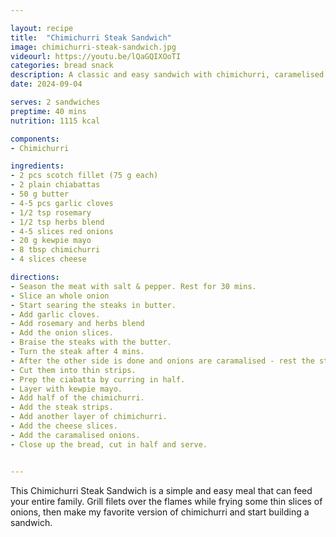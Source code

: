 ```yaml
---

layout: recipe
title:  "Chimichurri Steak Sandwich"
image: chimichurri-steak-sandwich.jpg
videourl: https://youtu.be/lQaGQIXOoTI
categories: bread snack
description: A classic and easy sandwich with chimichurri, caramelised onions and sliced steak
date: 2024-09-04

serves: 2 sandwiches
preptime: 40 mins
nutrition: 1115 kcal

components:
- Chimichurri

ingredients:
- 2 pcs scotch fillet (75 g each)
- 2 plain chiabattas
- 50 g butter
- 4-5 pcs garlic cloves
- 1/2 tsp rosemary
- 1/2 tsp herbs blend
- 4-5 slices red onions
- 20 g kewpie mayo
- 8 tbsp chimichurri
- 4 slices cheese

directions:
- Season the meat with salt & pepper. Rest for 30 mins.
- Slice an whole onion
- Start searing the steaks in butter.
- Add garlic cloves.
- Add rosemary and herbs blend
- Add the onion slices.
- Braise the steaks with the butter.
- Turn the steak after 4 mins.
- After the other side is done and onions are caramalised - rest the steaks for 5 mins.
- Cut them into thin strips.
- Prep the ciabatta by curring in half.
- Layer with kewpie mayo.
- Add half of the chimichurri.
- Add the steak strips.
- Add another layer of chimichurri.
- Add the cheese slices.
- Add the caramalised onions.
- Close up the bread, cut in half and serve.


---
```


This Chimichurri Steak Sandwich is a simple and easy meal that can feed your entire family. Grill filets over the flames while frying some thin slices of onions, then make my favorite version of chimichurri and start building a sandwich.
